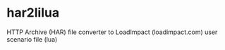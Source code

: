 # har2lilua
HTTP Archive (HAR) file converter to LoadImpact (loadimpact.com) user scenario file (lua)
